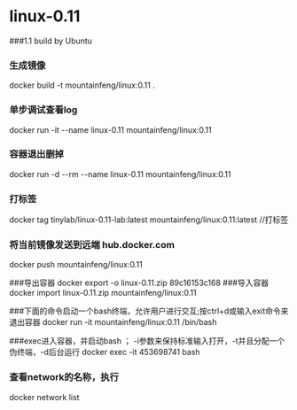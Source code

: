 # linux-0.11

###1.1 build by Ubuntu

### 生成镜像
docker build -t mountainfeng/linux:0.11 .

### 单步调试查看log
docker run -it --name linux-0.11 mountainfeng/linux:0.11

### 容器退出删掉
docker run -d --rm --name linux-0.11 mountainfeng/linux:0.11


### 打标签
docker tag tinylab/linux-0.11-lab:latest mountainfeng/linux:0.11:latest         //打标签

### 将当前镜像发送到远端 hub.docker.com
docker push mountainfeng/linux:0.11


###导出容器
docker export -o linux-0.11.zip 89c16153c168
###导入容器
docker import linux-0.11.zip mountainfeng/linux:0.11

###下面的命令启动一个bash终端，允许用户进行交互;按ctrl+d或输入exit命令来退出容器
docker run -it mountainfeng/linux:0.11 /bin/bash  

###exec进入容器，并启动bash ； -i参数来保持标准输入打开，-t并且分配一个伪终端，-d后台运行
docker exec -it 453698741 bash

### 查看network的名称，执行 
docker network list